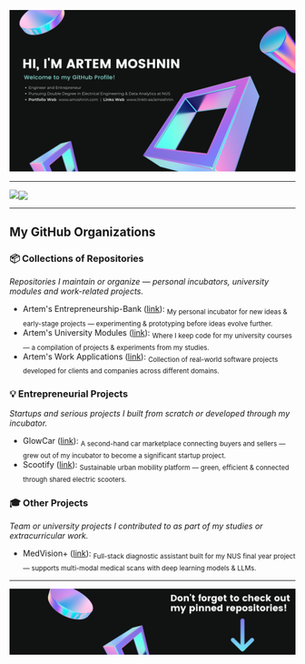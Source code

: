 ![Banner](/bannerp.png)

<hr/>

<p>
<img align="left" src="https://github-readme-stats.vercel.app/api?username=amoshnin&show_icons=true&bg_color=111212&title_color=fff&text_color=fff&icon_color=E83338&include_all_commits=true"/>
<img align="center" src="https://github-readme-stats.vercel.app/api/top-langs/?username=amoshnin&exclude_repo=The_Cobalt_Crypt&bg_color=111212&title_color=fff&text_color=fff"/>
</p>

<hr>

## My GitHub Organizations
### 📦 Collections of Repositories
*Repositories I maintain or organize — personal incubators, university modules and work-related projects.*  
- Artem's Entrepreneurship-Bank ([link](https://github.com/Entrepreneurship-Bank)): <sub>My personal incubator for new ideas & early-stage projects — experimenting & prototyping before ideas evolve further.</sub>  
- Artem's University Modules ([link](https://github.com/University-Modules)): <sub>Where I keep code for my university courses — a compilation of projects & experiments from my studies.</sub>  
- Artem's Work Applications ([link](https://github.com/Work-Applications)): <sub>Collection of real-world software projects developed for clients and companies across different domains.</sub>  

### 💡 Entrepreneurial Projects
*Startups and serious projects I built from scratch or developed through my incubator.*  
- GlowCar ([link](https://github.com/GlowCar)): <sub>A second-hand car marketplace connecting buyers and sellers — grew out of my incubator to become a significant startup project.</sub>  
- Scootify ([link](https://github.com/Scootify-App)): <sub>Sustainable urban mobility platform — green, efficient & connected through shared electric scooters.</sub>

### 🎓 Other Projects
*Team or university projects I contributed to as part of my studies or extracurricular work.*  
- MedVision+ ([link](https://github.com/NUS-MedVision)): <sub>Full-stack diagnostic assistant built for my NUS final year project — supports multi-modal medical scans with deep learning models & LLMs.</sub>

<hr>

<!-- PROJECTS:START -->
<!-- <details>
  <summary>:technologist: Projects:</summary>

- Handwritten digit recognition project =>

- YouTube project =>

</details>-->
<!-- PROJECTS:END -->

![banner bottom](/footerx.png)
